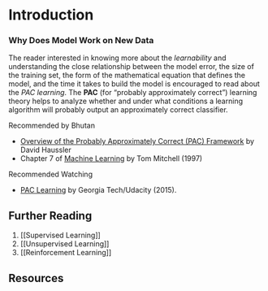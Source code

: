 # Introduction

### Why Does Model Work on New Data

The reader interested in knowing more about the *learnability* and understanding the close relationship between the model error, the size of the training set, the form of the mathematical equation that defines the model, and the time it takes to build the model is encouraged to read about the *PAC learning*. The **PAC** (for “probably approximately correct”) learning theory helps to analyze whether and under what conditions a learning algorithm will probably output an approximately correct classifier.

 Recommended by Bhutan
- [Overview of the Probably Approximately Correct (PAC) Framework](http://web.cs.iastate.edu/~honavar/pac.pdf "http://web.cs.iastate.edu/~honavar/pac.pdf") by David Haussler
- Chapter 7 of [Machine Learning](http://www.cs.cmu.edu/~tom/mlbook.html "http://www.cs.cmu.edu/~tom/mlbook.html") by Tom Mitchell (1997)

Recommended Watching
- [PAC Learning](https://www.youtube.com/watch?v=e37nlms7Zi0 "https://www.youtube.com/watch?v=e37nlms7Zi0") by Georgia Tech/Udacity (2015).







## Further Reading 
1.  [[Supervised Learning]]
2. [[Unsupervised Learning]]
3. [[Reinforcement Learning]]
## Resources

